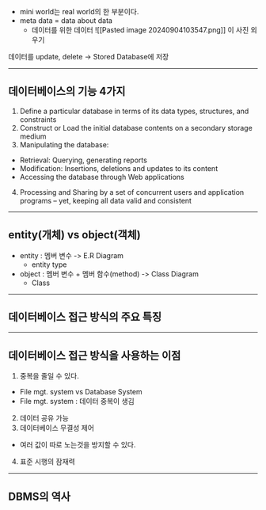 - mini world는 real world의 한 부분이다.
- meta data = data about data
  - 데이터를 위한 데이터
![[Pasted image 20240904103547.png]]
이 사진 외우기

데이터를 update, delete -> Stored Database에 저장

---
## 데이터베이스의 기능 4가지
1. Define a particular database in terms of its data types, structures, and constraints
2. Construct or Load the initial database contents on a secondary storage medium
3. Manipulating the database:
  - Retrieval: Querying, generating reports
  - Modification: Insertions, deletions and updates to its content
  - Accessing the database through Web applications
4. Processing and Sharing by a set of concurrent users and application programs – yet, keeping all data valid and consistent
---
## entity(개체) vs object(객체)
- entity : 멤버 변수 -> E.R Diagram
  - entity type 
- object : 멤버 변수 + 멤버 함수(method) -> Class Diagram
  - Class  
---
## 데이터베이스 접근 방식의 주요 특징

---
## 데이터베이스 접근 방식을 사용하는 이점
1. 중복을 줄일 수 있다.
  - File mgt. system vs Database System
  - File mgt. system : 데이터 중복이 생김
2. 데이터 공유 가능 
3. 데이터베이스 무결성 제어
  - 여러 값이 따로 노는것을 방지할 수 있다.
4. 표준 시행의 잠재력
---
## DBMS의 역사
